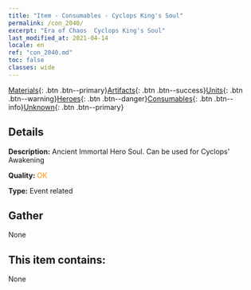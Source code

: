 ```yaml
---
title: "Item - Consumables - Cyclops King's Soul"
permalink: /con_2040/
excerpt: "Era of Chaos  Cyclops King's Soul"
last_modified_at: 2021-04-14
locale: en
ref: "con_2040.md"
toc: false
classes: wide
---
```

 [Materials](/Items/){: .btn .btn--primary}[Artifacts](/Items/Artifacts/){: .btn .btn--success}[Units](/Items/Units/){: .btn .btn--warning}[Heroes](/Items/Heroes/){: .btn .btn--danger}[Consumables](/Items/Consumables/){: .btn .btn--info}[Unknown](/Items/Unknown/){: .btn .btn--primary}

## Details
 **Description:** Ancient Immortal Hero Soul. Can be used for Cyclops' Awakening

 **Quality:** <span style="color: #FF8C00">OK</span>

 **Type:** Event related

## Gather

  None

## This item contains:

  None

